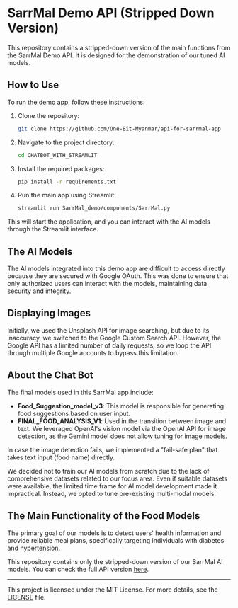 # SarrMal Demo API (Stripped Down Version)

This repository contains a stripped-down version of the main functions from the SarrMal Demo API. It is designed for the demonstration of our tuned AI models.

## How to Use

To run the demo app, follow these instructions:

1. Clone the repository:
    ```bash
    git clone https://github.com/One-Bit-Myanmar/api-for-sarrmal-app
    ```
2. Navigate to the project directory:
    ```bash
    cd CHATBOT_WITH_STREAMLIT
    ```
3. Install the required packages:
    ```bash
    pip install -r requirements.txt
    ```
4. Run the main app using Streamlit:
    ```bash
    streamlit run SarrMal_demo/components/SarrMal.py
    ```

This will start the application, and you can interact with the AI models through the Streamlit interface.

## The AI Models

The AI models integrated into this demo app are difficult to access directly because they are secured with Google OAuth. This was done to ensure that only authorized users can interact with the models, maintaining data security and integrity.

## Displaying Images

Initially, we used the Unsplash API for image searching, but due to its inaccuracy, we switched to the Google Custom Search API. However, the Google API has a limited number of daily requests, so we loop the API through multiple Google accounts to bypass this limitation.

## About the Chat Bot

The final models used in this SarrMal app include:

- **Food_Suggestion_model_v3**: This model is responsible for generating food suggestions based on user input.
- **FINAL_FOOD_ANALYSIS_V1**: Used in the transition between image and text. We leveraged OpenAI's vision model via the OpenAI API for image detection, as the Gemini model does not allow tuning for image models.

In case the image detection fails, we implemented a "fail-safe plan" that takes text input (food name) directly.

We decided not to train our AI models from scratch due to the lack of comprehensive datasets related to our focus area. Even if suitable datasets were available, the limited time frame for AI model development made it impractical. Instead, we opted to tune pre-existing multi-modal models.

## The Main Functionality of the Food Models

The primary goal of our models is to detect users' health information and provide reliable meal plans, specifically targeting individuals with diabetes and hypertension.

This repository contains only the stripped-down version of our SarrMal AI models. You can check the full API version [here](https://github.com/One-Bit-Myanmar/api-for-sarrmal-app).

---

This project is licensed under the MIT License. For more details, see the [LICENSE](LICENSE) file.
